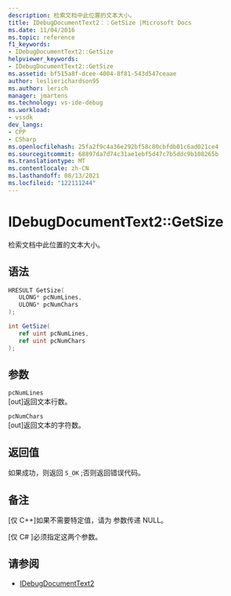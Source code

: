 ```yaml
---
description: 检索文档中此位置的文本大小。
title: IDebugDocumentText2：：GetSize |Microsoft Docs
ms.date: 11/04/2016
ms.topic: reference
f1_keywords:
- IDebugDocumentText2::GetSize
helpviewer_keywords:
- IDebugDocumentText2::GetSize
ms.assetid: bf515a8f-dcee-4004-8f81-543d547ceaae
author: leslierichardson95
ms.author: lerich
manager: jmartens
ms.technology: vs-ide-debug
ms.workload:
- vssdk
dev_langs:
- CPP
- CSharp
ms.openlocfilehash: 25fa2f9c4a36e292bf58c80cbfdb01c6ad021ce4
ms.sourcegitcommit: 68897da7d74c31ae1ebf5d47c7b5ddc9b108265b
ms.translationtype: MT
ms.contentlocale: zh-CN
ms.lasthandoff: 08/13/2021
ms.locfileid: "122111244"
---
```

# <a name="idebugdocumenttext2getsize"></a>IDebugDocumentText2::GetSize
检索文档中此位置的文本大小。

## <a name="syntax"></a>语法

```cpp
HRESULT GetSize( 
   ULONG* pcNumLines,
   ULONG* pcNumChars
);
```

```csharp
int GetSize( 
   ref uint pcNumLines,
   ref uint pcNumChars
);
```

## <a name="parameters"></a>参数
`pcNumLines`\
[out]返回文本行数。

`pcNumChars`\
[out]返回文本的字符数。

## <a name="return-value"></a>返回值
 如果成功，则返回 `S_OK` ;否则返回错误代码。

## <a name="remarks"></a>备注

 [仅 C++]如果不需要特定值，请为 参数传递 NULL。

 [仅 C# ]必须指定这两个参数。

## <a name="see-also"></a>请参阅
- [IDebugDocumentText2](../../../extensibility/debugger/reference/idebugdocumenttext2.md)
